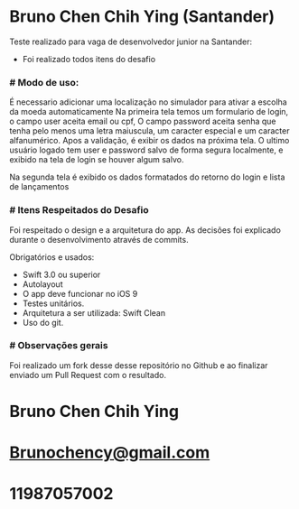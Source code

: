 # Bruno Chen Chih Ying (Santander)

Teste realizado para vaga de desenvolvedor junior na Santander: 
- Foi realizado todos itens do desafio

### # Modo de uso:

É necessario adicionar uma localização no simulador para ativar a escolha da moeda automaticamente
Na primeira tela temos um formulario de login, o campo user aceita email ou cpf,
O campo password aceita senha que tenha pelo menos uma letra maiuscula, um caracter especial e um caracter alfanumérico.
Apos a validação, é exibir os dados na próxima tela.
O ultimo usuário logado tem user e password salvo de forma segura localmente, e exibido na tela de login se houver algum salvo. 

Na segunda tela é exibido os dados formatados do retorno do login e  lista de lançamentos

### # Itens Respeitados do Desafio

Foi respeitado o design e a arquitetura do app. As decisões foi explicado durante o desenvolvimento através de commits.

Obrigatórios e usados:

* Swift 3.0 ou superior
* Autolayout
* O app deve funcionar no iOS 9
* Testes unitários.
* Arquitetura a ser utilizada: Swift Clean 
* Uso do git.

### # Observações gerais

Foi realizado um fork desse desse repositório no Github e ao finalizar  enviado um Pull Request com o resultado.

# Bruno Chen Chih Ying

# Brunochency@gmail.com

# 11987057002

